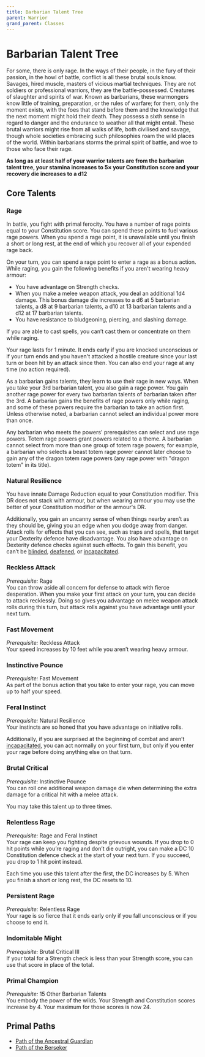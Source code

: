 ```yaml
---
title: Barbarian Talent Tree
parent: Warrior
grand_parent: Classes
---
```


# Barbarian Talent Tree
For some, there is only rage. In the ways of their people, in the fury of their passion, in the howl of battle, conflict is all these brutal souls know. Savages, hired muscle, masters of vicious martial techniques. They are not soldiers or professional warriors, they are the battle-possessed. Creatures of slaughter and spirits of war. Known as barbarians, these warmongers know little of training, preparation, or the rules of warfare; for them, only the moment exists, with the foes that stand before them and the knowledge that the next moment might hold their death. They possess a sixth sense in regard to danger and the endurance to weather all that might entail. These brutal warriors might rise from all walks of life, both civilised and savage, though whole societies embracing such philosophies roam the wild places of the world. Within barbarians storms the primal spirit of battle, and woe to those who face their rage.

**As long as at least half of your warrior talents are from the barbarian talent tree, your stamina increases to 5× your Constitution score and your recovery die increases to a d12**

## Core Talents

### Rage
In battle, you fight with primal ferocity. You have a number of rage points equal to your Constitution score. You can spend these points to fuel various rage powers. When you spend a rage point, it is unavailable until you finish a short or long rest, at the end of which you recover all of your expended rage back.

On your turn, you can spend a rage point to enter a rage as a bonus action. While raging, you gain the following benefits if you aren't wearing heavy armour:
* You have advantage on Strength checks.
* When you make a melee weapon attack, you deal an additional 1d4 damage. This bonus damage die increases to a d6 at 5 barbarian talents, a d8 at 9 barbarian talents, a d10 at 13 barbarian talents and a d12 at 17 barbarian talents.
* You have resistance to bludgeoning, piercing, and slashing damage.

If you are able to cast spells, you can’t cast them or concentrate on them while raging.

Your rage lasts for 1 minute. It ends early if you are knocked unconscious or if your turn ends and you haven't attacked a hostile creature since your last turn or been hit by an attack since then. You can also end your rage at any time (no action required).

As a barbarian gains talents, they learn to use their rage in new ways. When you take your 3rd barbarian talent, you also gain a rage power. You gain another rage power for every two barbarian talents of barbarian taken after the 3rd. A barbarian gains the benefits of rage powers only while raging, and some of these powers require the barbarian to take an action first. Unless otherwise noted, a barbarian cannot select an individual power more than once.

Any barbarian who meets the powers' prerequisites can select and use rage powers. Totem rage powers grant powers related to a theme. A barbarian cannot select from more than one group of totem rage powers; for example, a barbarian who selects a beast totem rage power cannot later choose to gain any of the dragon totem rage powers (any rage power with "dragon totem" in its title).

### Natural Resilience
You have innate Damage Reduction equal to your Constitution modifier. This DR does not stack with armour, but when wearing armour you may use the better of your Constitution modifier or the armour's DR.

Additionally, you gain an uncanny sense of when things nearby aren’t as they should be, giving you an edge when you dodge away from danger. Attack rolls for effects that you can see, such as traps and spells, that target your Dexterity defence have disadvantage. You also have advantage on Dexterity defence checks against such effects. To gain this benefit, you can’t be [blinded](https://stormchaserroleplaying.com/stormchaserRPG/Conditions/Blinded/), [deafened](https://stormchaserroleplaying.com/stormchaserRPG/Conditions/Deafened/), or [incapacitated](https://stormchaserroleplaying.com/stormchaserRPG/Conditions/Incapacitated/).

### Reckless Attack
*Prerequisite:* Rage<br>
You can throw aside all concern for defense to attack with fierce desperation. When you make your first attack on your turn, you can decide to attack recklessly. Doing so gives you advantage on melee weapon attack rolls during this turn, but attack rolls against you have advantage until your next turn.

### Fast Movement
*Prerequisite:* Reckless Attack<br>
Your speed increases by 10 feet while you aren’t wearing heavy armour.

### Instinctive Pounce
*Prerequisite:* Fast Movement<br>
As part of the bonus action that you take to enter your rage, you can move up to half your speed.

### Feral Instinct
*Prerequisite:* Natural Resilience<br>
Your instincts are so honed that you have advantage on initiative rolls.

Additionally, if you are surprised at the beginning of combat and aren’t [incapacitated](https://stormchaserroleplaying.com/stormchaserRPG/Conditions/Incapacitated/), you can act normally on your first turn, but only if you enter your rage before doing anything else on that turn.

### Brutal Critical
*Prerequisite:* Instinctive Pounce<br>
You can roll one additional weapon damage die when determining the extra damage for a critical hit with a melee attack.

You may take this talent up to three times.

### Relentless Rage
*Prerequisite:* Rage and Feral Instinct<br>
Your rage can keep you fighting despite grievous wounds. If you drop to 0 hit points while you’re raging and don’t die outright, you can make a DC 10 Constitution defence check at the start of your next turn. If you succeed, you drop to 1 hit point instead.

Each time you use this talent after the first, the DC increases by 5. When you finish a short or long rest, the DC resets to 10.

### Persistent Rage
*Prerequisite:* Relentless Rage<br>
Your rage is so fierce that it ends early only if you fall unconscious or if you choose to end it.

### Indomitable Might
*Prerequisite:* Brutal Critical III<br>
If your total for a Strength check is less than your Strength score, you can use that score in place of the total.

### Primal Champion
*Prerequisite:* 15 Other Barbarian Talents<br>
You embody the power of the wilds. Your Strength and Constitution scores increase by 4. Your maximum for those scores is now 24.

## Primal Paths
* [Path of the Ancestral Guardian](https://stormchaserroleplaying.com/stormchaserRPG/Classes/Warrior/Barbarian/AncestralGuardian/)
* [Path of the Berseker](https://stormchaserroleplaying.com/stormchaserRPG/Classes/Warrior/Barbarian/Berserker/)
